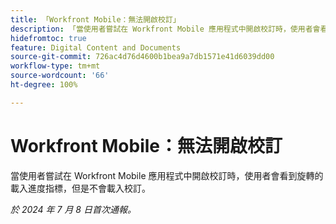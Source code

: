 ```yaml
---
title: 「Workfront Mobile：無法開啟校訂」
description: 「當使用者嘗試在 Workfront Mobile 應用程式中開啟校訂時，使用者會看到旋轉的載入進度指標，但是不會載入校訂。」
hidefromtoc: true
feature: Digital Content and Documents
source-git-commit: 726ac4d76d4600b1bea9a7db1571e41d6039dd00
workflow-type: tm+mt
source-wordcount: '66'
ht-degree: 100%

---
```



# Workfront Mobile：無法開啟校訂

當使用者嘗試在 Workfront Mobile 應用程式中開啟校訂時，使用者會看到旋轉的載入進度指標，但是不會載入校訂。

_於 2024 年 7 月 8 日首次通報。_
